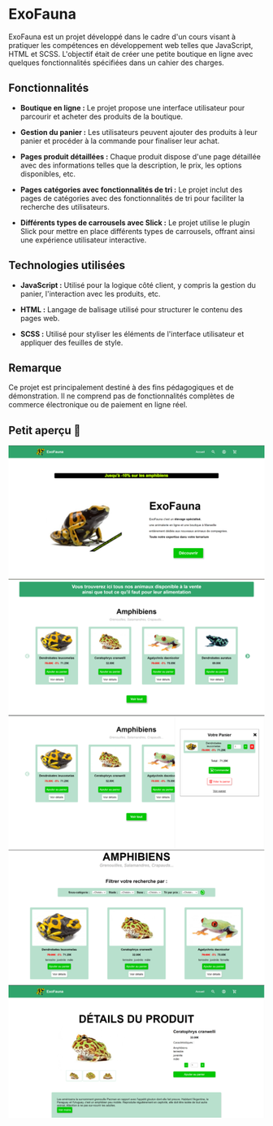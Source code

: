 # ExoFauna

ExoFauna est un projet développé dans le cadre d'un cours visant à pratiquer les compétences en développement web telles que JavaScript, HTML et SCSS. L'objectif était de créer une petite boutique en ligne avec quelques fonctionnalités spécifiées dans un cahier des charges.

## Fonctionnalités

- **Boutique en ligne :** Le projet propose une interface utilisateur pour parcourir et acheter des produits de la boutique.

- **Gestion du panier :** Les utilisateurs peuvent ajouter des produits à leur panier et procéder à la commande pour finaliser leur achat.

- **Pages produit détaillées :** Chaque produit dispose d'une page détaillée avec des informations telles que la description, le prix, les options disponibles, etc.

- **Pages catégories avec fonctionnalités de tri :** Le projet inclut des pages de catégories avec des fonctionnalités de tri pour faciliter la recherche des utilisateurs.

- **Différents types de carrousels avec Slick :** Le projet utilise le plugin Slick pour mettre en place différents types de carrousels, offrant ainsi une expérience utilisateur interactive.

## Technologies utilisées

- **JavaScript :** Utilisé pour la logique côté client, y compris la gestion du panier, l'interaction avec les produits, etc.

- **HTML :** Langage de balisage utilisé pour structurer le contenu des pages web.

- **SCSS :** Utilisé pour styliser les éléments de l'interface utilisateur et appliquer des feuilles de style.

## Remarque

Ce projet est principalement destiné à des fins pédagogiques et de démonstration. Il ne comprend pas de fonctionnalités complètes de commerce électronique ou de paiement en ligne réel.

## Petit aperçu 👀

![vue site](.github/images/view1.png)![vue site 2](.github/images/view2.png)![vue site 3](.github/images/view3.png)![vue site 4](.github/images/view4.png)![vue site 5](.github/images/view5.png)<br>